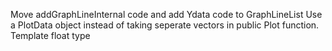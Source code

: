 Move addGraphLineInternal code and add Ydata code to GraphLineList
Use a PlotData object instead of taking seperate vectors in public Plot function.
Template float type
